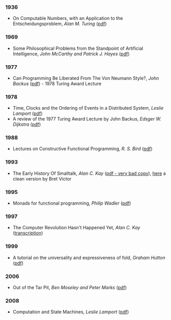 ### 1936

* On Computable Numbers, with an Application to the Entscheidungsproblem, *Alan M. Turing* ([pdf](https://github.com/pedrompereira/cs-mementos/blob/master/1936/turing-1936.pdf))

### 1969

* Some Philosophical Problems from the Standpoint of Artificial Intelligence, *John McCarthy and Patrick J. Hayes* ([pdf](https://github.com/pedrompereira/cs-mementos/blob/master/1969/mcchay69.pdf))

### 1977

* Can Programming Be Liberated From The Von Neumann Style?, *John Backus* ([pdf](https://github.com/pedrompereira/cs-mementos/blob/master/1977/Backus.pdf)) - 1978 Turing Award Lecture

### 1978

* Time, Clocks and the Ordering of Events in a Distributed System, *Leslie Lamport* ([pdf](https://github.com/pedrompereira/cs-mementos/blob/master/1978/time-clocks.pdf))
* A review of the 1977 Turing Award Lecture by John Backus, *Edsger W. Dijkstra* ([pdf](https://github.com/pedrompereira/cs-mementos/blob/master/1978/EWD692.pdf))

### 1988

* Lectures on Constructive Functional Programming, *R. S. Bird* ([pdf](https://github.com/pedrompereira/cs-mementos/blob/master/1988/PRG69.pdf))

### 1993

* The Early History Of Smalltalk, *Alan C. Kay* ([pdf - very bad copy](https://github.com/pedrompereira/cs-mementos/blob/master/1993/SmalltalkHistoryHOPL.pdf)), [here](http://worrydream.com/EarlyHistoryOfSmalltalk/) a clean version by Bret Victor

### 1995

* Monads for functional programming, *Philip Wadler* ([pdf](https://github.com/pedrompereira/cs-mementos/blob/master/1995/baastad.pdf))

### 1997

* The Computer Revolution Hasn't Happened Yet, *Alan C. Kay* ([transcription](http://blog.moryton.net/2007/12/computer-revolution-hasnt-happened-yet.html))

### 1999

* A tutorial on the universality and expressiveness of fold, *Graham Hutton* ([pdf](https://github.com/pedrompereira/cs-mementos/blob/master/1999/fold.pdf))

### 2006

* Out of the Tar Pit, *Ben Moseley and Peter Marks* ([pdf](https://github.com/pedrompereira/cs-mementos/blob/master/2006/out-of-the-tar-pit.pdf))

### 2008

* Computation and State Machines, *Leslie Lamport* ([pdf](https://github.com/pedrompereira/cs-mementos/blob/master/2008/state-machine.pdf))

